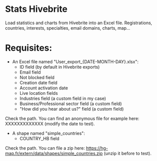 # Stats Hivebrite
Load statistics and charts from Hivebrite into an Excel file.
Registrations, countries, interests, specialties, email domains, charts, map...

# Requisites:
- An Excel file named "User_export_{DATE-MONTH-DAY}.xlsx":
    - ID field (by default in Hivebrite exports)
    - Email field
    - Not blocked field
    - Creation date field
    - Account activation date
    - Live location fields
    - Industries field (a custom field in my case)
    - Business/Professional sector field (a custom field)
    - "How did you hear about us?" field (a custom field)
      
Check the path. You can find an anonymous file for example here: XXXXXXXXXXXXX (modify the date to test).
   
 
- A shape named "simple_countries":
    - COUNTRY_HB field

Check the path. You can file a zip here: https://hg-map.fr/extern/data/shapes/simple_countries.zip (unzip it before to test).
  